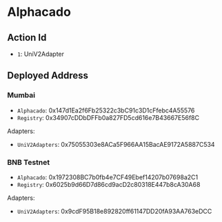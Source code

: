 # Alphacado

## Action Id

-   `1`: UniV2Adapter

## Deployed Address

### Mumbai

-   `Alphacado`: 0x147d1Ea2f6Fb25322c3bC91c3D1cFfebc4A55576
-   `Registry`: 0x34907cDDbDFFb0a827FD5cd616e7B43667E56f8C

Adapters:

-   `UniV2Adapters`: 0x75055303e8ACa5F966AA15BacAE9172A5887C534

### BNB Testnet

-   `Alphacado`: 0x1972308BC7b0fb4e7CF49Ebef14207b07698a2C1
-   `Registry`: 0x6025b9d66D7d86cd9acD2c80318E447b8cA30A68

Adapters:

-   `UniV2Adapters`: 0x9cdF95B18e892820ff61147DD20fA93AA763eDCC
